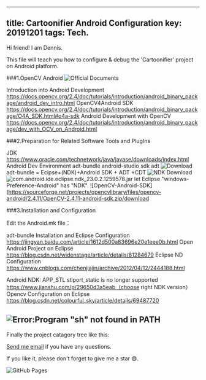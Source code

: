  ---
title: Cartoonifier Android Configuration
key: 20191201
tags: Tech.
---
Hi friend! I am Dennis.

This file will teach you how to configure & debug the 'Cartoonifier' project on Android platform.

###1.OpenCV Android ![Official Documents](https://opencv.org/android/)

Introduction into Android Development
https://docs.opencv.org/2.4/doc/tutorials/introduction/android_binary_package/android_dev_intro.html
OpenCV4Android SDK
https://docs.opencv.org/2.4/doc/tutorials/introduction/android_binary_package/O4A_SDK.html#o4a-sdk
Android Development with OpenCV
https://docs.opencv.org/2.4/doc/tutorials/introduction/android_binary_package/dev_with_OCV_on_Android.html

###2.Preparation for Related Software Tools and PlugIns

JDK https://www.oracle.com/technetwork/java/javase/downloads/index.html
Android Dev Environment adt-bundle android-studio sdk adt 
![Download](https://blog.csdn.net/u013758456/article/details/51939104)
adt-bundle = Ecipse+(NDK)+Android SDK + ADT +CDT
![NDK Download](https://developer.android.google.cn/ndk/downloads)
![com.android.ide.eclipse.ndk_23.0.2.1259578.jar](https://pan.baidu.com/s/1jHSkCZG?fid=710081727453245) let Eclipse "windows-Preference-Android" has "NDK".
![OpenCV-Android-SDK](https://sourceforge.net/projects/opencvlibrary/files/opencv-android/2.4.11/OpenCV-2.4.11-android-sdk.zip/download

###3.Installation and Configuration

Edit the Android.mk file：

adt-bundle Installation and Eclipse Configuration
https://jingyan.baidu.com/article/1612d500a83696e20e1eee0b.html
Open Android Project on Eclipse
https://blog.csdn.net/widenstage/article/details/81284679
Eclipse ND Configuration
https://www.cnblogs.com/chenjiajin/archive/2012/04/12/2444188.html

Android NDK: APP_STL stlport_static is no longer supported
https://www.jianshu.com/p/29650d3a5eab（choose right NDK version）
Opencv Configuration on Eclipse
https://blog.csdn.net/colourful_sky/article/details/69487720

![Error:Program "sh" not found in PATH](https://blog.csdn.net/qingyanyichen/article/details/51153419)
--------------------------------------------------------------------------------
Finally the project catagory tree like this:

<!--more-->
[Send me email](mailto:zhanghaitao@estun.com) if you have any questions.

If you like it, please don't forget to give me a star :smile:.

![GitHub Pages](https://github.com/orgs/EstunSWRD/teams/wetogo_pc_software) 
